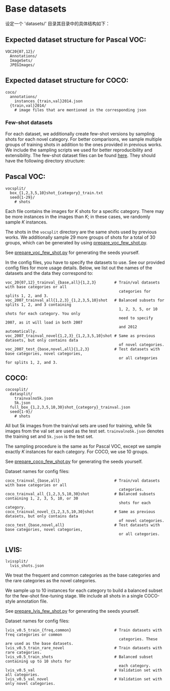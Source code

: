 # Base datasets

设定一个 'datasets/' 目录其目录中的具体结构如下：

## Expected dataset structure for Pascal VOC:

```
VOC20{07,12}/
  Annotations/
  ImageSets/
  JPEGImages/
```

## Expected dataset structure for COCO:

```
coco/
  annotations/
    instances_{train,val}2014.json
  {train,val}2014/
    # image files that are mentioned in the corresponding json
```

### Few-shot datasets

For each dataset, we additionally create few-shot versions by sampling shots for each novel category. For better comparisons, we sample multiple groups of training shots in addition to the ones provided in previous works. We include the sampling scripts we used for better reproducibility and extensibility. The few-shot dataset files can be found [here](http://dl.yf.io/fs-det/datasets/). They should have the following directory structure:

## Pascal VOC:

```
vocsplit/
  box_{1,2,3,5,10}shot_{category}_train.txt
  seed{1-29}/
    # shots
```

Each file contains the images for _K_ shots for a specific category. There may be more instances in the images than _K_; in these cases, we randomly sample _K_ instances.

The shots in the `vocsplit` directory are the same shots used by previous works. We additionally sample 29 more groups of shots for a total of 30 groups, which can be generated by using [prepare_voc_few_shot.py](prepare_voc_few_shot.py).

See [prepare_voc_few_shot.py](prepare_voc_few_shot.py) for generating the seeds yourself.

In the config files, you have to specify the datasets to use. See our provided config files for more usage details. Below, we list out the names of the datasets and the data they correspond to:

```
voc_20{07,12}_trainval_{base,all}{1,2,3}        # Train/val datasets with base categories or all
                                                  categories for splits 1, 2, and 3.
voc_2007_trainval_all{1,2,3}_{1,2,3,5,10}shot   # Balanced subsets for splits 1, 2, and 3 containing
                                                  1, 2, 3, 5, or 10 shots for each category. You only
                                                  need to specify 2007, as it will load in both 2007
                                                  and 2012 automatically.
voc_2007_trainval_novel{1,2,3}_{1,2,3,5,10}shot # Same as previous datasets, but only contains data
                                                  of novel categories.
voc_2007_test_{base,novel,all}{1,2,3}           # Test datasets with base categories, novel categories,
                                                  or all categories for splits 1, 2, and 3.
```

## COCO:

```
cocosplit/
  datasplit/
    trainvalno5k.json
    5k.json
  full_box_{1,2,3,5,10,30}shot_{category}_trainval.json
  seed{1-9}/
    # shots
```

All but 5k images from the train/val sets are used for training, while 5k images from the val set are used as the test set. `trainvalno5k.json` denotes the training set and `5k.json` is the test set.

The sampling procedure is the same as for Pascal VOC, except we sample exactly _K_ instances for each category. For COCO, we use 10 groups.

See [prepare_coco_few_shot.py](prepare_coco_few_shot.py) for generating the seeds yourself.

Dataset names for config files:

```
coco_trainval_{base,all}                        # Train/val datasets with base categories or all
                                                  categories.
coco_trainval_all_{1,2,3,5,10,30}shot           # Balanced subsets containing 1, 2, 3, 5, 10, or 30
                                                  shots for each category.
coco_trainval_novel_{1,2,3,5,10,30}shot         # Same as previous datasets, but only contains data
                                                  of novel categories.
coco_test_{base,novel,all}                      # Test datasets with base categories, novel categories,
                                                  or all categories.
```

## LVIS:

```
lvissplit/
  lvis_shots.json
```

We treat the frequent and common categories as the base categories and the rare categories as the novel categories.

We sample up to 10 instances for each category to build a balanced subset for the few-shot fine-tuning stage. We include all shots in a single COCO-style annotation file.

See [prepare_lvis_few_shot.py](prepare_lvis_few_shot.py) for generating the seeds yourself.

Dataset names for config files:

```
lvis_v0.5_train_{freq,common}                   # Train datasets with freq categories or common
                                                  categories. These are used as the base datasets.
lvis_v0.5_train_rare_novel                      # Train datasets with rare categories.
lvis_v0.5_train_shots                           # Balanced subset containing up to 10 shots for
                                                  each category.
lvis_v0.5_val                                   # Validation set with all categories.
lvis_v0.5_val_novel                             # Validation set with only novel categories.
```
